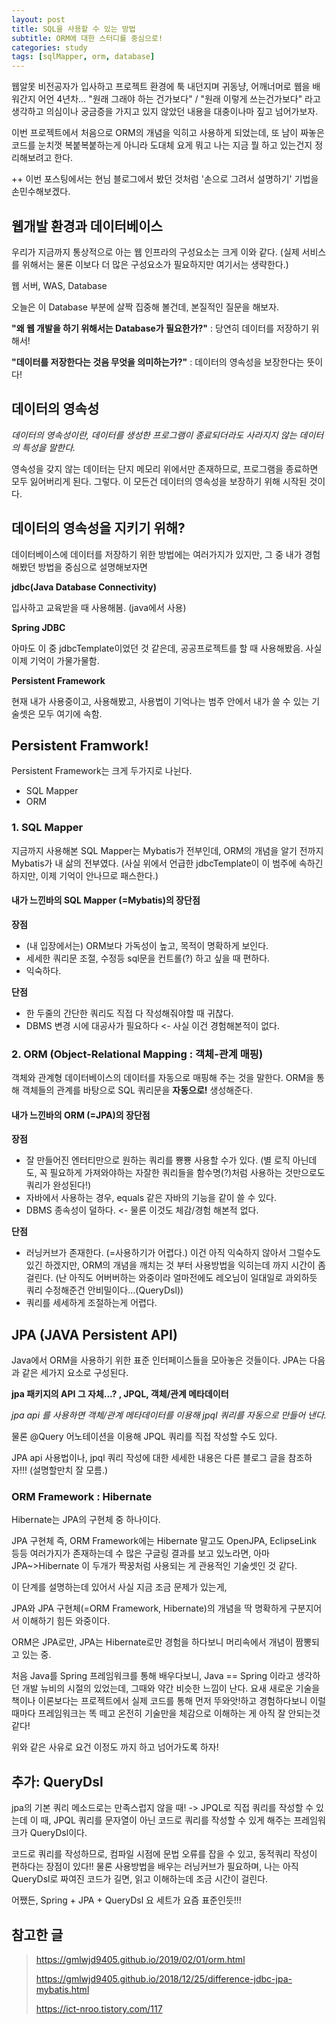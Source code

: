 ```yaml
---
layout: post
title: SQL을 사용할 수 있는 방법
subtitle: ORM에 대한 스터디를 중심으로!
categories: study
tags: [sqlMapper, orm, database]
---
```


웹알못 비전공자가 입사하고 프로젝트 환경에 툭 내던지며 귀동냥, 어깨너머로 웹을 배워간지 어언 4년차...
"원래 그래야 하는 건가보다" / "원래 이렇게 쓰는건가보다" 라고 생각하고 의심이나 궁금증을 가지고 있지 않았던 내용을 대충이나마 짚고 넘어가보자.

이번 프로젝트에서 처음으로 ORM의 개념을 익히고 사용하게 되었는데,
또 남이 짜놓은 코드를 눈치껏 복붙복붙하는게 아니라 도대체 요게 뭐고 나는 지금 뭘 하고 있는건지 정리해보려고 한다.

++ 이번 포스팅에서는 현님 블로그에서 봤던 것처럼 '손으로 그려서 설명하기' 기법을 손민수해보겠다.

## 웹개발 환경과 데이터베이스

우리가 지금까지 통상적으로 아는 웹 인프라의 구성요소는 크게 이와 같다.
(실제 서비스를 위해서는 물론 이보다 더 많은 구성요소가 필요하지만 여기서는 생략한다.)

웹 서버, WAS, Database

오늘은 이 Database 부분에 살짝 집중해 볼건데,
본질적인 질문을 해보자.

**"왜 웹 개발을 하기 위해서는 Database가 필요한가?"**
: 당연히 데이터를 저장하기 위해서!

**"데이터를 저장한다는 것음 무엇을 의미하는가?"**
: 데이터의 영속성을 보장한다는 뜻이다!

## 데이터의 영속성

_데이터의 영속성이란, 데이터를 생성한 프로그램이 종료되더라도 사라지지 않는 데이터의 특성을 말한다._

영속성을 갖지 않는 데이터는 단지 메모리 위에서만 존재하므로, 프로그램을 종료하면 모두 잃어버리게 된다.
그렇다. 이 모든건 데이터의 영속성을 보장하기 위해 시작된 것이다.

## 데이터의 영속성을 지키기 위해?

데이터베이스에 데이터를 저장하기 위한 방법에는 여러가지가 있지만,
그 중 내가 경험해봤던 방법을 중심으로 설명해보자면

**jdbc(Java Database Connectivity)**

입사하고 교육받을 때 사용해봄. (java에서 사용)

**Spring JDBC**

아마도 이 중 jdbcTemplate이었던 것 같은데, 공공프로젝트를 할 때 사용해봤음. 사실 이제 기억이 가물가물함.

**Persistent Framework**

현재 내가 사용중이고, 사용해봤고, 사용법이 기억나는 범주 안에서 내가 쓸 수 있는 기술셋은 모두 여기에 속함.

## Persistent Framwork!

Persistent Framework는 크게 두가지로 나뉜다.

- SQL Mapper
- ORM

### 1. SQL Mapper

지금까지 사용해본 SQL Mapper는 Mybatis가 전부인데,
ORM의 개념을 알기 전까지 Mybatis가 내 삶의 전부였다.
(사실 위에서 언급한 jdbcTemplate이 이 범주에 속하긴 하지만, 이제 기억이 안나므로 패스한다.)

#### 내가 느낀바의 SQL Mapper (=Mybatis)의 장단점

**장점**

- (내 입장에서는) ORM보다 가독성이 높고, 목적이 명확하게 보인다.
- 세세한 쿼리문 조절, 수정등 sql문을 컨트롤(?) 하고 싶을 때 편하다.
- 익숙하다.

**단점**

- 한 두줄의 간단한 쿼리도 직접 다 작성해줘야할 때 귀찮다.
- DBMS 변경 시에 대공사가 필요하다 <- 사실 이건 경험해본적이 없다.

### 2. ORM (Object-Relational Mapping : 객체-관계 매핑)

객체와 관계형 데이터베이스의 데이터를 자동으로 매핑해 주는 것을 말한다.
ORM을 통해 객체들의 관계를 바탕으로 SQL 쿼리문을 **자동으로!** 생성해준다.

#### 내가 느낀바의 ORM (=JPA)의 장단점

**장점**

- 잘 만들어진 엔터티만으로 원하는 쿼리를 뿅뿅 사용할 수가 있다. (별 로직 아닌데도, 꼭 필요하게 가져와야하는 자잘한 쿼리들을 함수명(?)처럼 사용하는 것만으로도 쿼리가 완성된다!)
- 자바에서 사용하는 경우, equals 같은 자바의 기능을 같이 쓸 수 있다.
- DBMS 종속성이 덜하다. <- 물론 이것도 체감/경험 해본적 없다.

**단점**

- 러닝커브가 존재한다. (=사용하기가 어렵다.) 이건 아직 익숙하지 않아서 그럴수도 있긴 하겠지만, ORM의 개념을 깨치는 것 부터 사용방법을 익히는데 까지 시간이 좀 걸린다. (난 아직도 어버버하는 와중이라 얼마전에도 레오님이 일대일로 과외하듯 쿼리 수정해준건 안비밀이다...(QueryDsl))
- 쿼리를 세세하게 조절하는게 어렵다.

## JPA (JAVA Persistent API)

Java에서 ORM을 사용하기 위한 표준 인터페이스들을 모아놓은 것들이다.
JPA는 다음과 같은 세가지 요소로 구성된다.

**jpa 패키지의 API 그 자체...? , JPQL, 객체/관계 메타데이터**

_jpa api 를 사용하면 객체/관계 메타데이터를 이용해 jpql 쿼리를 자동으로 만들어 낸다._

물론 @Query 어노테이션을 이용해 JPQL 쿼리를 직접 작성할 수도 있다.

JPA api 사용법이나, jpql 쿼리 작성에 대한 세세한 내용은 다른 블로그 글을 참조하자!!! (설명할만치 잘 모름.)

### ORM Framework : Hibernate

Hibernate는 JPA의 구현체 중 하나이다.

JPA 구현체 즉, ORM Framework에는 Hibernate 말고도 OpenJPA, EclipseLink 등등 여러가지가 존재하는데
수 많은 구글링 결과를 보고 있노라면, 아마 JPA~>Hibernate 이 두개가 짝꿍처럼 사용되는 게 관용적인 기술셋인 것 같다.

이 단계를 설명하는데 있어서 사실 지금 조금 문제가 있는게,

JPA와 JPA 구현체(=ORM Framework, Hibernate)의 개념을 딱 명확하게 구분지어서 이해하기 힘든 와중이다.

ORM은 JPA로만, JPA는 Hibernate로만 경험을 하다보니 머리속에서 개념이 짬뽕되고 있는 중.

처음 Java를 Spring 프레임워크를 통해 배우다보니, Java == Spring 이라고 생각하던 개발 뉴비의 시절의 있었는데,
그때와 약간 비슷한 느낌이 난다. 요새 새로운 기술을 책이나 이론보다는 프로젝트에서 실제 코드를 통해 먼저 뚜와앗!하고 경험하다보니 이럴 때마다 프레임워크는 똑 떼고 온전히 기술만을 체감으로 이해하는 게 아직 잘 안되는것 같다!

위와 같은 사유로 요건 이정도 까지 하고 넘어가도록 하자!

## 추가: QueryDsl

jpa의 기본 쿼리 메소드로는 만족스럽지 않을 때! -> JPQL로 직접 쿼리를 작성할 수 있는데
이 때, JPQL 쿼리를 문자열이 아닌 코드로 쿼리를 작성할 수 있게 해주는 프레임워크가 QueryDsl이다.

코드로 쿼리를 작성하므로, 컴파일 시점에 문법 오류를 잡을 수 있고, 동적쿼리 작성이 편하다는 장점이 있다!!
물론 사용방법을 배우는 러닝커브가 필요하며, 나는 아직 QueryDsl로 짜여진 코드가 길면, 읽고 이해하는데 조금 시간이 걸린다.

어쨌든, Spring + JPA + QueryDsl 요 세트가 요즘 표준인듯!!!

## 참고한 글

> https://gmlwjd9405.github.io/2019/02/01/orm.html
>
> https://gmlwjd9405.github.io/2018/12/25/difference-jdbc-jpa-mybatis.html
>
> https://ict-nroo.tistory.com/117
